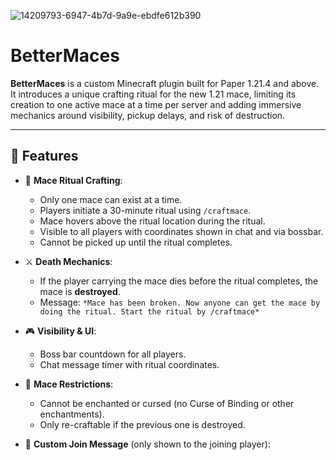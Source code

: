 ![14209793-6947-4b7d-9a9e-ebdfe612b390](https://github.com/user-attachments/assets/f56f85b4-ecd5-4f90-8529-3d16dc21f985)
# BetterMaces
**BetterMaces** is a custom Minecraft plugin built for Paper 1.21.4 and above. It introduces a unique crafting ritual for the new 1.21 mace, limiting its creation to one active mace at a time per server and adding immersive mechanics around visibility, pickup delays, and risk of destruction.

---

## 🔮 Features

- 🌟 **Mace Ritual Crafting**:
  - Only one mace can exist at a time.
  - Players initiate a 30-minute ritual using `/craftmace`.
  - Mace hovers above the ritual location during the ritual.
  - Visible to all players with coordinates shown in chat and via bossbar.
  - Cannot be picked up until the ritual completes.

- ⚔️ **Death Mechanics**:
  - If the player carrying the mace dies before the ritual completes, the mace is **destroyed**.
  - Message: `*Mace has been broken. Now anyone can get the mace by doing the ritual. Start the ritual by /craftmace*`

- 🎮 **Visibility & UI**:
  - Boss bar countdown for all players.
  - Chat message timer with ritual coordinates.

- 📜 **Mace Restrictions**:
  - Cannot be enchanted or cursed (no Curse of Binding or other enchantments).
  - Only re-craftable if the previous one is destroyed.

- 👋 **Custom Join Message** (only shown to the joining player):



